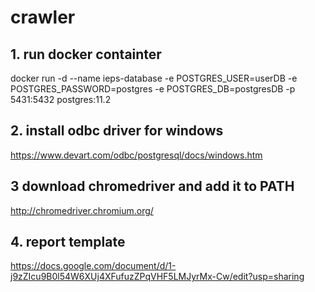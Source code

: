 # crawler
## 1. run docker containter
docker run -d --name ieps-database -e POSTGRES_USER=userDB -e POSTGRES_PASSWORD=postgres -e POSTGRES_DB=postgresDB -p 5431:5432 postgres:11.2
## 2. install odbc driver for windows
https://www.devart.com/odbc/postgresql/docs/windows.htm
## 3 download chromedriver and add it to PATH
http://chromedriver.chromium.org/
## 4. report template
https://docs.google.com/document/d/1-j9zZIcu9B0l54W6XUj4XFufuzZPqVHF5LMJyrMx-Cw/edit?usp=sharing
